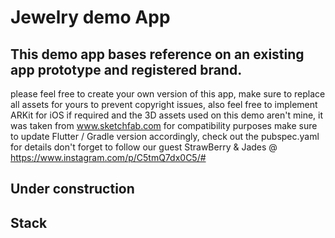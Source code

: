 # Jewelry demo App
## This demo app bases reference on an existing app prototype and registered brand. 
please feel free to create your own version of this app, make sure to replace all assets for yours to prevent copyright issues,
also feel free to implement ARKit for iOS if required and the 3D assets used on this demo aren't mine, it was taken from www.sketchfab.com
for compatibility purposes make sure to update Flutter / Gradle version accordingly, check out the pubspec.yaml for details
don't forget to follow our guest StrawBerry & Jades @ https://www.instagram.com/p/C5tmQ7dx0C5/#
## Under construction

## Stack
<p align='center'>
  <a href='https://skillicons.dev'>
    <img src='https://skillicons.dev/icons?i=dart,flutter,firebase,gradle,ai,blender/>
  </a>
</p>


### UI ScreenShots
![Screenshot_2025-07-15-09-53-04-099_com.example.jadecandy.jadecandyv1.jpg](assets/demo/Screenshot_2025-07-15-09-53-04-099_com.example.jadecandy.jadecandyv1.jpg)
![OptimizedCubeLogo_plus_Letters_A.png](assets%2Fecommerce%2FOptimizedCubeLogo_plus_Letters_A.png)

### Asset selector before camera
[Screenrecorder-2025-07-15-09-55-25-555.mp4](assets/demo/Screenrecorder-2025-07-15-09-55-25-555.mp4)
![ArtPage.jpeg](..%2Fassets%2FScreenShots%2FArtPage.jpeg)

![1752595281839.jpg](assets/demo/1752595281839.jpg)
![ARPage FrontCamera.jpeg](..%2Fassets%2FScreenShots%2FARPage%20FrontCamera.jpeg)
![Screenshot_2025-07-15-09-53-13-341_com.example.jadecandy.jadecandyv1.jpg](assets/demo/Screenshot_2025-07-15-09-53-13-341_com.example.jadecandy.jadecandyv1.jpg)
![ArtPage JadeModel.jpeg](..%2Fassets%2FScreenShots%2FArtPage%20JadeModel.jpeg) 
![Screenshot_2025-07-15-09-53-19-422_com.example.jadecandy.jadecandyv1.jpg](assets/demo/Screenshot_2025-07-15-09-53-19-422_com.example.jadecandy.jadecandyv1.jpg)
![GalleryPage.jpeg](..%2Fassets%2FScreenShots%2FGalleryPage.jpeg)
![HotPicks.jpeg](..%2Fassets%2FScreenShots%2FHotPicks.jpeg)

